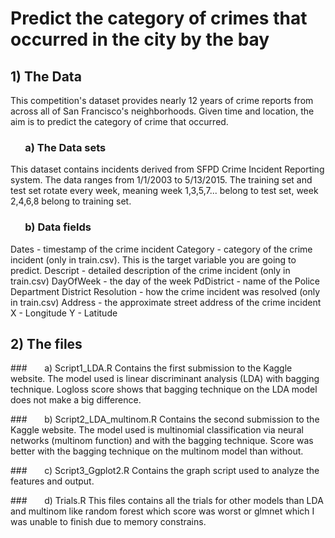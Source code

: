 # Predict the category of crimes that occurred in the city by the bay 

## 1) The Data

This competition's dataset provides nearly 12 years of crime reports from across all of San Francisco's neighborhoods. Given time and location, the aim is to predict the category of crime that occurred.

### &nbsp;&nbsp;&nbsp;&nbsp;&nbsp;&nbsp;a) The Data sets

This dataset contains incidents derived from SFPD Crime Incident Reporting system. The data ranges from 1/1/2003 to 5/13/2015. The training set and test set rotate every week, meaning week 1,3,5,7... belong to test set, week 2,4,6,8 belong to training set. 

### &nbsp;&nbsp;&nbsp;&nbsp;&nbsp;&nbsp;b) Data fields

Dates - timestamp of the crime incident
Category - category of the crime incident (only in train.csv). This is the target variable you are going to predict.
Descript - detailed description of the crime incident (only in train.csv)
DayOfWeek - the day of the week
PdDistrict - name of the Police Department District
Resolution - how the crime incident was resolved (only in train.csv)
Address - the approximate street address of the crime incident 
X - Longitude
Y - Latitude

## 2) The files

###&nbsp;&nbsp;&nbsp;&nbsp;&nbsp;&nbsp; a) Script1_LDA.R
Contains the first submission to the Kaggle website. The model used is linear discriminant analysis (LDA) with bagging technique.
Logloss score shows that bagging technique on the LDA model does not make a big difference.

###&nbsp;&nbsp;&nbsp;&nbsp;&nbsp;&nbsp; b) Script2_LDA_multinom.R
Contains the second submission to the Kaggle website. The model used is multinomial classification via neural networks (multinom function) and with the bagging technique. Score was better with the bagging technique on the multinom model than without.

###&nbsp;&nbsp;&nbsp;&nbsp;&nbsp;&nbsp; c) Script3_Ggplot2.R
Contains the graph script used to analyze the features and output.

###&nbsp;&nbsp;&nbsp;&nbsp;&nbsp;&nbsp; d) Trials.R
This files contains all the trials for other models than LDA and multinom like random forest which score was worst or glmnet which I was unable to finish due to memory constrains.
